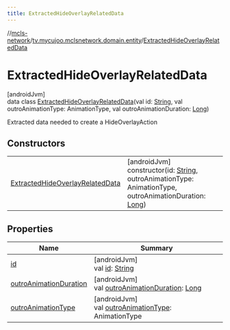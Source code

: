 ```yaml
---
title: ExtractedHideOverlayRelatedData
---
```

//[mcls-network](../../../index.html)/[tv.mycujoo.mclsnetwork.domain.entity](../index.html)/[ExtractedHideOverlayRelatedData](index.html)



# ExtractedHideOverlayRelatedData



[androidJvm]\
data class [ExtractedHideOverlayRelatedData](index.html)(val id: [String](https://kotlinlang.org/api/latest/jvm/stdlib/kotlin/-string/index.html), val outroAnimationType: AnimationType, val outroAnimationDuration: [Long](https://kotlinlang.org/api/latest/jvm/stdlib/kotlin/-long/index.html))

Extracted data needed to create a HideOverlayAction



## Constructors


| | |
|---|---|
| [ExtractedHideOverlayRelatedData](-extracted-hide-overlay-related-data.html) | [androidJvm]<br>constructor(id: [String](https://kotlinlang.org/api/latest/jvm/stdlib/kotlin/-string/index.html), outroAnimationType: AnimationType, outroAnimationDuration: [Long](https://kotlinlang.org/api/latest/jvm/stdlib/kotlin/-long/index.html)) |


## Properties


| Name | Summary |
|---|---|
| [id](id.html) | [androidJvm]<br>val [id](id.html): [String](https://kotlinlang.org/api/latest/jvm/stdlib/kotlin/-string/index.html) |
| [outroAnimationDuration](outro-animation-duration.html) | [androidJvm]<br>val [outroAnimationDuration](outro-animation-duration.html): [Long](https://kotlinlang.org/api/latest/jvm/stdlib/kotlin/-long/index.html) |
| [outroAnimationType](outro-animation-type.html) | [androidJvm]<br>val [outroAnimationType](outro-animation-type.html): AnimationType |


